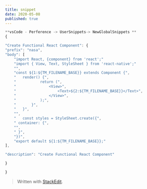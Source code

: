 ```yaml
---
title: snippet
date: 2020-05-08
published: true
---
```

```js
**vsCode - Perference -> UserSnippets-> NewGlobalSnippets **
{

"Create Functional React Component": {
"prefix": "nasa",
"body": [
	"import React, {component} from 'react';"
	"import { View, Text, StyleSheet } from 'react-native';"
	"",
	"const ${1:${TM_FILENAME_BASE}} extends Component {",
	"	render() {",
	" 			return (",
	" 				<View>",
	" 					<Text>${2:${TM_FILENAME_BASE}}</Text>",
	" 				</View>",
	" 			);",
	" 		}",
	"	}",
	"",
	"	const styles = StyleSheet.create({",
	" container: {",
	"",
	" }",
	"})",
	"export default ${1:${TM_FILENAME_BASE}};"
],

"description": "Create Functional React Component"

}

}
```

> Written with [StackEdit](https://stackedit.io/).
<!--stackedit_data:
eyJoaXN0b3J5IjpbMTQ0NzIxODY0N119
-->
